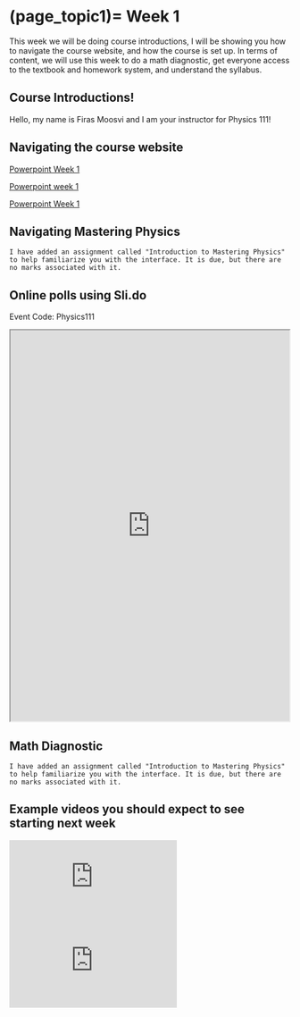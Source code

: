 (page_topic1)=
Week 1
=======================

This week we will be doing course introductions, I will be showing you how to navigate the course website, and how the course is set up. 
In terms of content, we will use this week to do a math diagnostic, get everyone access to the textbook and homework system, and understand the syllabus.

## Course Introductions!

Hello, my name is Firas Moosvi and I am your instructor for Physics 111! 

## Navigating the course website

[Powerpoint Week 1](../../stuurinformatie_workshop_1_introductie.pptx)

<a id="raw-url" href="https://github.com/Remi-ui/python_tb/blob/main/stuurinformatie_workshop_1_introductie.pptx">Powerpoint week 1</a>

[Powerpoint Week 1](https://raw.githubusercontent.com/Remi-ui/python_tb/blob/main/stuurinformatie_workshop_1_introductie.pptx)

## Navigating Mastering Physics

```{tip}
I have added an assignment called "Introduction to Mastering Physics" to help familiarize you with the interface. It is due, but there are no marks associated with it.
```

## Online polls using Sli.do

Event Code: Physics111

<iframe src="https://app.sli.do/event/lk89xpvr" width="500px" height="700px"></iframe>

## Math Diagnostic

```{tip}
I have added an assignment called "Introduction to Mastering Physics" to help familiarize you with the interface. It is due, but there are no marks associated with it.
```

## Example videos you should expect to see starting next week

<div class="container youtube">
<iframe class="responsive-iframe" src="https://www.youtube-nocookie.com/embed/yBMeYW8Nm_s" frameborder="0" allow="accelerometer; autoplay="0"; encrypted-media; gyroscope; picture-in-picture" allowfullscreen></iframe>
</div>

<div class="container youtube">
<iframe class="responsive-iframe" src="https://www.youtube-nocookie.com/embed/OoO5d5P0Jn4" frameborder="0" allow="accelerometer; autoplay="0"; encrypted-media; gyroscope; picture-in-picture" allowfullscreen></iframe>
</div>
